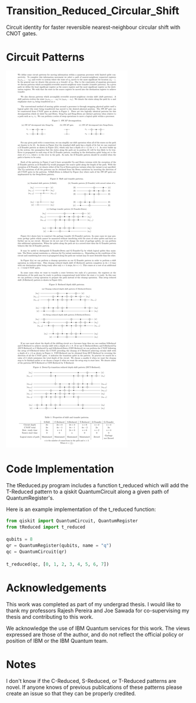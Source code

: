 # Transition_Reduced_Circular_Shift
Circuit identity for faster reversible nearest-neighbour circular shift with CNOT gates.

# Circuit Patterns
![Circuit patterns image](./patterns.png)

# Code Implementation
The tReduced.py program includes a function t_reduced which will add the
T-Reduced pattern to a qiskit QuantumCircuit along a given path of
QuantumRegister's.

Here is an example implementation of the t_reduced function:
```python
from qiskit import QuantumCircuit, QuantumRegister
from tReduced import t_reduced

qubits = 8
qr = QuantumRegister(qubits, name = "q")
qc = QuantumCircuit(qr)

t_reduced(qc, [0, 1, 2, 3, 4, 5, 6, 7])
```

# Acknowledgements
This work was completed as part of my undergrad thesis. I would like to thank my
professors Rajesh Pereira and Joe Sawada for co-supervising my thesis and
contributing to this work.

We acknowledge the use of IBM Quantum services for this work. The views
expressed are those of the author, and do not reflect the official policy or
position of IBM or the IBM Quantum team.

# Notes
I don't know if the C-Reduced, S-Reduced, or T-Reduced patterns are novel. If
anyone knows of previous publications of these patterns please create an issue
so that they can be properly credited.
